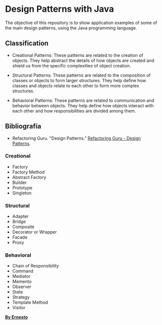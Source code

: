 # Design Patterns with Java

The objective of this repository is to show application examples of some of the main design patterns, using the Java programming language.

## Classification

- Creational Patterns: These patterns are related to the creation of objects. They help abstract the details of how objects are created and shield us from the specific complexities of object creation.

- Structural Patterns: These patterns are related to the composition of classes or objects to form larger structures. They help define how classes and objects relate to each other to form more complex structures.

- Behavioral Patterns: These patterns are related to communication and behavior between objects. They help define how objects interact with each other and how responsibilities are divided among them.

## Bibliografía

- Refactoring Guru. "Design Patterns." [Refactoring Guru - Design Patterns](https://refactoring.guru/es/design-patterns).

### Creational
- Factory
- Factory Method
- Abstract Factory
- Builder
- Prototype 
- Singleton

### Structural
- Adapter
- Bridge
- Composite
- Decorator or Wrapper
- Facade
- Proxy

### Behavioral
- Chain of Responsibility
- Command
- Mediator
- Memento
- Observer
- State
- Strategy
- Template Method
- Visitor

**[By Ernesto](https://github.com/Ernestolop)** 